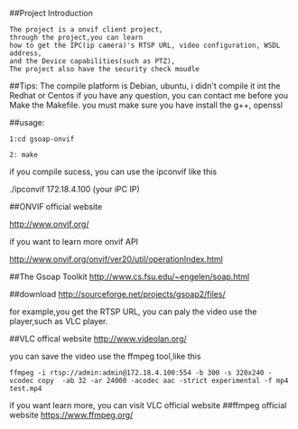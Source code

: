 ##Project Introduction

  	The project is a onvif client project,
  	through the project,you can learn 
 	how to get the IPC(ip camera)'s RTSP URL, video configuration, WSDL address, 
	and the Device capabilities(such as PTZ),
  	The project also have the security check moudle

##Tips:
	The compile platform is Debian, ubuntu, i didn't compile it int the Redhat or Centos
	if you have any question, you can contact me
	before you Make the Makefile. you must make sure you have install the g++, openssl

##usage:

	1:cd gsoap-onvif

	2: make 

if you compile sucess, you can use the ipconvif like this

./ipconvif 172.18.4.100  (your iPC IP)

##ONVIF official website

http://www.onvif.org/

if you want to learn more onvif API 

http://www.onvif.org/onvif/ver20/util/operationIndex.html

##The Gsoap Toolkit
http://www.cs.fsu.edu/~engelen/soap.html

##download
http://sourceforge.net/projects/gsoap2/files/

for example,you get the RTSP URL, you can paly  the video use the player,such as VLC player.

##VLC offical website
http://www.videolan.org/

you can save the video use the ffmpeg tool,like this

	ffmpeg -i rtsp://admin:admin@172.18.4.100:554 -b 300 -s 320x240 -vcodec copy  -ab 32 -ar 24000 -acodec aac -strict experimental -f mp4 test.mp4


if you want learn more, you can visit VLC official website
##ffmpeg official website
https://www.ffmpeg.org/





